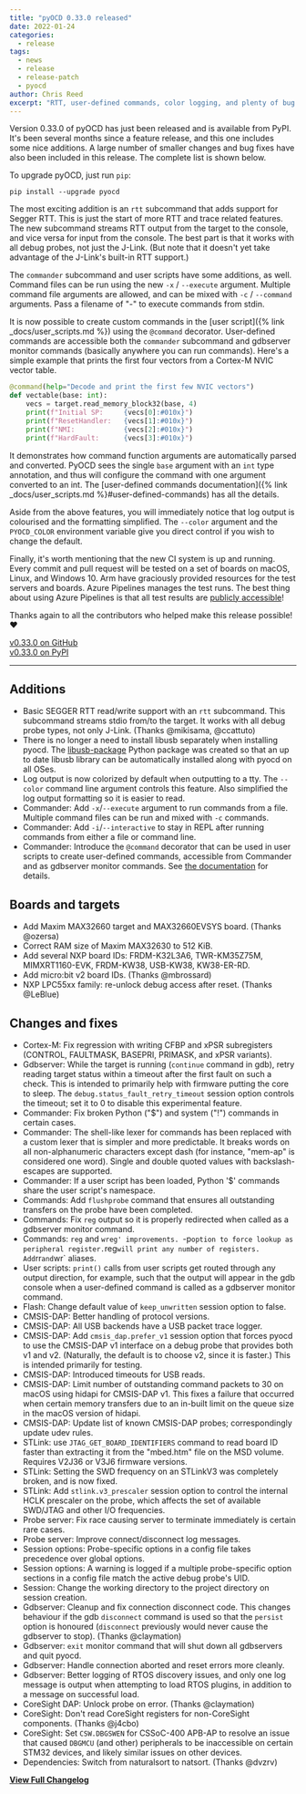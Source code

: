 ```yaml
---
title: "pyOCD 0.33.0 released"
date: 2022-01-24
categories:
  - release
tags:
  - news
  - release
  - release-patch
  - pyocd
author: Chris Reed
excerpt: "RTT, user-defined commands, color logging, and plenty of bug fixes."
---
```


Version 0.33.0 of pyOCD has just been released and is available from PyPI. It's been several months since a
feature release, and this one includes some nice additions. A large number of smaller changes and bug fixes have also
been included in this release. The complete list is shown below.

To upgrade pyOCD, just run `pip`:

```
pip install --upgrade pyocd
```

The most exciting addition is an `rtt` subcommand that adds support for Segger RTT. This is just the start of more RTT
and trace related features. The new subcommand streams RTT output from the target to the console, and vice versa for
input from the console. The best part is that it works with all debug probes, not just the J-Link. (But note that it
doesn't yet take advantage of the J-Link's built-in RTT support.)

The `commander` subcommand and user scripts have some additions, as well. Command files can be run using the new
`-x` / `--execute` argument. Multiple command file arguments are allowed, and can be mixed with `-c` / `--command`
arguments. Pass a filename of "-" to execute commands from stdin.

It is now possible to create custom commands in the [user script]({% link _docs/user_scripts.md %}) using the
`@command` decorator. User-defined commands are accessible both the `commander` subcommand and gdbserver
monitor commands (basically anywhere you can run commands). Here's a simple example that prints the first
four vectors from a Cortex-M NVIC vector table.

```py
@command(help="Decode and print the first few NVIC vectors")
def vectable(base: int):
    vecs = target.read_memory_block32(base, 4)
    print(f"Initial SP:     {vecs[0]:#010x}")
    print(f"ResetHandler:   {vecs[1]:#010x}")
    print(f"NMI:            {vecs[2]:#010x}")
    print(f"HardFault:      {vecs[3]:#010x}")
```

It demonstrates how command function arguments are automatically parsed and converted. PyOCD sees the single `base`
argument with an `int` type annotation, and thus will configure the command with one argument converted to an int.
The [user-defined commands documentation]({% link _docs/user_scripts.md %}#user-defined-commands) has all the details.

Aside from the above features, you will immediately notice that log output is colourised and the formatting simplified.
The `--color` argument and the `PYOCD_COLOR` environment variable give you direct control if you wish to change the
default.

Finally, it's worth mentioning that the new CI system is up and running. Every commit and pull request will be
tested on a set of boards on macOS, Linux, and Windows 10. Arm have graciously provided resources for the test
servers and boards. Azure Pipelines manages the test runs. The best thing about using Azure Pipelines is that all test
results are [publicly accessible](https://dev.azure.com/pyocd/pyocd/_build?definitionId=1&_a=summary)!

Thanks again to all the contributors who helped make this release possible! ❤️

[v0.33.0 on GitHub](https://github.com/pyocd/pyOCD/releases/tag/v0.33.0) \
[v0.33.0 on PyPI](https://pypi.org/project/pyocd/0.33.0/)

----

## Additions

- Basic SEGGER RTT read/write support with an `rtt` subcommand. This subcommand streams stdio from/to the target. It works with all debug probe types, not only J-Link. (Thanks @mikisama, @ccattuto)
- There is no longer a need to install libusb separately when installing pyocd. The [libusb-package](https://github.com/pyocd/libusb-package) Python package was created so that an up to date libusb library can be automatically installed along with pyocd on all OSes.
- Log output is now colorized by default when outputting to a tty. The `--color` command line argument controls this feature. Also simplified the log output formatting so it is easier to read.
- Commander: Add `-x`/`--execute` argument to run commands from a file. Multiple command files can be run and mixed with `-c` commands.
- Commander: Add `-i`/`--interactive` to stay in REPL after running commands from either a file or command line.
- Commander: Introduce the `@command` decorator that can be used in user scripts to create user-defined commands, accessible from Commander and as gdbserver monitor commands. See [the documentation](https://pyocd.io/docs/user_scripts.html#user-defined-commands) for details.

## Boards and targets

- Add Maxim MAX32660 target and MAX32660EVSYS board. (Thanks @ozersa)
- Correct RAM size of Maxim MAX32630 to 512 KiB.
- Add several NXP board IDs: FRDM-K32L3A6, TWR-KM35Z75M, MIMXRT1160-EVK, FRDM-KW38, USB-KW38, KW38-ER-RD.
- Add micro:bit v2 board IDs. (Thanks @mbrossard)
- NXP LPC55xx family: re-unlock debug access after reset. (Thanks @LeBlue)

## Changes and fixes

- Cortex-M: Fix regression with writing CFBP and xPSR subregisters (CONTROL, FAULTMASK, BASEPRI, PRIMASK, and xPSR variants).
- Gdbserver: While the target is running (`continue` command in gdb), retry reading target status within a timeout after the first fault on such a check. This is intended to primarily help with firmware putting the core to sleep. The `debug.status_fault_retry_timeout` session option controls the timeout; set it to 0 to disable this experimental feature.
- Commander: Fix broken Python ("$") and system ("!") commands in certain cases.
- Commander: The shell-like lexer for commands has been replaced with a custom lexer that is simpler and more predictable. It breaks words on all non-alphanumeric characters except dash (for instance, "mem-ap" is considered one word). Single and double quoted values with backslash-escapes are supported.
- Commander: If a user script has been loaded, Python '$' commands share the user script's namespace.
- Commands: Add `flushprobe` command that ensures all outstanding transfers on the probe have been completed.
- Commands: Fix `reg` output so it is properly redirected when called as a gdbserver monitor command.
- Commands: `reg` and `wreg' improvements. `-p` option to force lookup as peripheral register. `reg` will print any number of registers. Add `rr` and `wr` aliases.
- User scripts: `print()` calls from user scripts get routed through any output direction, for example, such that the output will appear in the gdb console when a user-defined command is called as a gdbserver monitor command.
- Flash: Change default value of `keep_unwritten` session option to false.
- CMSIS-DAP: Better handling of protocol versions.
- CMSIS-DAP: All USB backends have a USB packet trace logger.
- CMSIS-DAP: Add `cmsis_dap.prefer_v1` session option that forces pyocd to use the CMSIS-DAP v1 interface on a debug probe that provides both v1 and v2. (Naturally, the default is to choose v2, since it is faster.) This is intended primarily for testing.
- CMSIS-DAP: Introduced timeouts for USB reads.
- CMSIS-DAP: Limit number of outstanding command packets to 30 on macOS using hidapi for CMSIS-DAP v1. This fixes a failure that occurred when certain memory transfers due to an in-built limit on the queue size in the macOS version of hidapi.
- CMSIS-DAP: Update list of known CMSIS-DAP probes; correspondingly update udev rules.
- STLink: use `JTAG_GET_BOARD_IDENTIFIERS` command to read board ID faster than extracting it from the "mbed.htm" file on the MSD volume. Requires V2J36 or V3J6 firmware versions.
- STLink: Setting the SWD frequency on an STLinkV3 was completely broken, and is now fixed.
- STLink: Add `stlink.v3_prescaler` session option to control the internal HCLK prescaler on the probe, which affects the set of available SWD/JTAG and other I/O frequencies.
- Probe server: Fix race causing server to terminate immediately is certain rare cases.
- Probe server: Improve connect/disconnect log messages.
- Session options: Probe-specific options in a config file takes precedence over global options.
- Session options: A warning is logged if a multiple probe-specific option sections in a config file match the active debug probe's UID.
- Session: Change the working directory to the project directory on session creation.
- Gdbserver: Cleanup and fix connection disconnect code. This changes behaviour if the gdb `disconnect` command is used so that the `persist` option is honoured (`disconnect` previously would never cause the gdbserver to stop). (Thanks @claymation)
- Gdbserver: `exit` monitor command that will shut down all gdbservers and quit pyocd.
- Gdbserver: Handle connection aborted and reset errors more cleanly.
- Gdbserver: Better logging of RTOS discovery issues, and only one log message is output when attempting to load RTOS plugins, in addition to a message on successful load.
- CoreSight DAP: Unlock probe on error. (Thanks @claymation)
- CoreSight: Don't read CoreSight registers for non-CoreSight components. (Thanks @j4cbo)
- CoreSight: Set `CSW.DBGSWEN` for CSSoC-400 APB-AP to resolve an issue that caused `DBGMCU` (and other) peripherals to be inaccessible on certain STM32 devices, and likely similar issues on other devices.
- Dependencies: Switch from naturalsort to natsort. (Thanks @dvzrv)

[**View Full Changelog**](https://github.com/pyocd/pyOCD/compare/v0.32.3...v0.33.0)
